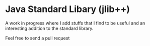 # Java Standard Libary (jlib++)

A work in progress where I add stuffs that I find to be useful and an interesting addition to the standard library.

Feel free to send a pull request